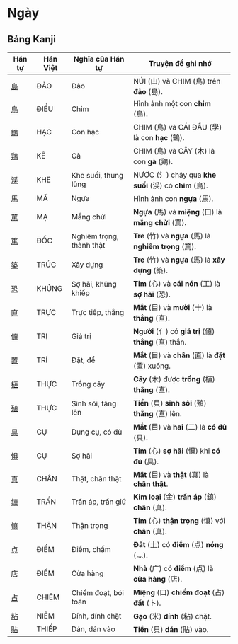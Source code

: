 # Ngày

## Bảng Kanji

| Hán tự | Hán Việt | Nghĩa của Hán tự | Truyện để ghi nhớ |
|---|---|---|---|
| [島](https://mazii.net/vi-VN/search/kanji/javi/%E5%B3%B6) | ĐẢO | Đảo | NÚI (山) và CHIM (鳥) trên **đảo** (島). |
| [鳥](https://mazii.net/vi-VN/search/kanji/javi/%E9%B3%A5) | ĐIỂU | Chim | Hình ảnh một con **chim** (鳥). |
| [鶴](https://mazii.net/vi-VN/search/kanji/javi/%E9%B6%B4) | HẠC | Con hạc | CHIM (鳥) và CÁI ĐẦU (學) là con **hạc** (鶴). |
| [鶏](https://mazii.net/vi-VN/search/kanji/javi/%E9%B6%8F) | KÊ | Gà | CHIM (鳥) và CÂY (木) là con **gà** (鶏). |
| [渓](https://mazii.net/vi-VN/search/kanji/javi/%E6%B8%93) | KHÊ | Khe suối, thung lũng | NƯỚC (氵) chảy qua **khe suối** (渓) có **chim** (鳥). |
| [馬](https://mazii.net/vi-VN/search/kanji/javi/%E9%A6%AC) | MÃ | Ngựa | Hình ảnh con **ngựa** (馬). |
| [罵](https://mazii.net/vi-VN/search/kanji/javi/%E7%BD%B5) | MẠ | Mắng chửi | **Ngựa** (馬) và **miệng** (口) là **mắng chửi** (罵). |
| [篤](https://mazii.net/vi-VN/search/kanji/javi/%E7%AF%A4) | ĐỐC | Nghiêm trọng, thành thật | **Tre** (竹) và **ngựa** (馬) là **nghiêm trọng** (篤). |
| [築](https://mazii.net/vi-VN/search/kanji/javi/%E7%AF%89) | TRÚC | Xây dựng | **Tre** (竹) và **ngựa** (馬) là **xây dựng** (築). |
| [恐](https://mazii.net/vi-VN/search/kanji/javi/%E6%81%90) | KHỦNG | Sợ hãi, khủng khiếp | **Tim** (心) và **cái nón** (工) là **sợ hãi** (恐). |
| [直](https://mazii.net/vi-VN/search/kanji/javi/%E7%9B%B4) | TRỰC | Trực tiếp, thẳng | **Mắt** (目) và **mười** (十) là **thẳng** (直). |
| [値](https://mazii.net/vi-VN/search/kanji/javi/%E5%80%A4) | TRỊ | Giá trị | **Người** (亻) có **giá trị** (値) **thẳng** (直) thắn. |
| [置](https://mazii.net/vi-VN/search/kanji/javi/%E7%BD%AE) | TRÍ | Đặt, để | **Mắt** (目) và **chân** (直) là **đặt** (置) xuống. |
| [植](https://mazii.net/vi-VN/search/kanji/javi/%E6%A4%8D) | THỰC | Trồng cây | **Cây** (木) được **trồng** (植) **thẳng** (直). |
| [殖](https://mazii.net/vi-VN/search/kanji/javi/%E6%AE%96) | THỰC | Sinh sôi, tăng lên | **Tiền** (貝) **sinh sôi** (殖) **thẳng** (直) lên. |
| [具](https://mazii.net/vi-VN/search/kanji/javi/%E5%85%B7) | CỤ | Dụng cụ, có đủ | **Mắt** (目) và **hai** (二) là **có đủ** (具). |
| [惧](https://mazii.net/vi-VN/search/kanji/javi/%E6%83%A7) | CỤ | Sợ hãi | **Tim** (心) **sợ hãi** (惧) khi **có đủ** (具). |
| [真](https://mazii.net/vi-VN/search/kanji/javi/%E7%9C%9F) | CHÂN | Thật, chân thật | **Mắt** (目) và **thật** (真) là **chân thật**. |
| [鎮](https://mazii.net/vi-VN/search/kanji/javi/%E9%8E%AE) | TRẤN | Trấn áp, trấn giữ | **Kim loại** (金) **trấn áp** (鎮) **chân** (真). |
| [慎](https://mazii.net/vi-VN/search/kanji/javi/%E6%85%8E) | THẬN | Thận trọng | **Tim** (心) **thận trọng** (慎) với **chân** (真). |
| [点](https://mazii.net/vi-VN/search/kanji/javi/%E7%82%B9) | ĐIỂM | Điểm, chấm | **Đất** (土) có **điểm** (点) **nóng** (灬). |
| [店](https://mazii.net/vi-VN/search/kanji/javi/%E5%BA%97) | ĐIẾM | Cửa hàng | **Nhà** (广) có **điểm** (点) là **cửa hàng** (店). |
| [占](https://mazii.net/vi-VN/search/kanji/javi/%E5%8D%A0) | CHIÊM | Chiếm đoạt, bói toán | **Miệng** (口) **chiếm đoạt** (占) **đất** (卜). |
| [粘](https://mazii.net/vi-VN/search/kanji/javi/%E7%B2%98) | NIÊM | Dính, dính chặt | **Gạo** (米) **dính** (粘) chặt. |
| [貼](https://mazii.net/vi-VN/search/kanji/javi/%E8%B2%BC) | THIẾP | Dán, dán vào | **Tiền** (貝) **dán** (貼) vào. |

